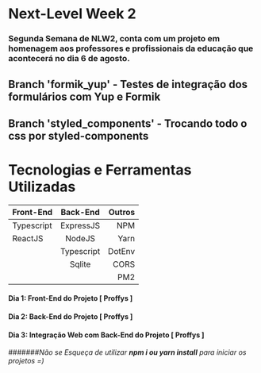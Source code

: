 # Next-Level Week 2

### Segunda Semana de NLW2, conta com um projeto em homenagem aos professores e profissionais da educação que acontecerá no dia 6 de agosto.

## Branch 'formik_yup' - Testes de integração dos formulários com Yup e Formik

## Branch 'styled_components' - Trocando todo o css por styled-components

# Tecnologias e Ferramentas Utilizadas

| Front-End  |  Back-End  | Outros |
| ---------- | :--------: | -----: |
| Typescript | ExpressJS  |    NPM |
| ReactJS    |   NodeJS   |   Yarn |
|            | Typescript | DotEnv |
|            |   Sqlite   |   CORS |
|            |            |    PM2 |

#### Dia 1: Front-End do Projeto [ Proffys ]

#### Dia 2: Back-End do Projeto [ Proffys ]

#### Dia 3: Integração Web com Back-End do Projeto [ Proffys ]

#######_Não se Esqueça de utilizar **npm i ou yarn install** para iniciar os projetos =)_
